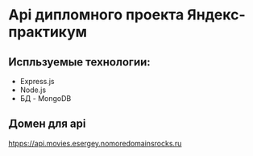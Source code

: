 # Api дипломного проекта Яндекс-практикум

## Испльзуемые технологии:
* Express.js
* Node.js
* БД - MongoDB

## Домен для api
<htpps://api.movies.esergey.nomoredomainsrocks.ru>
